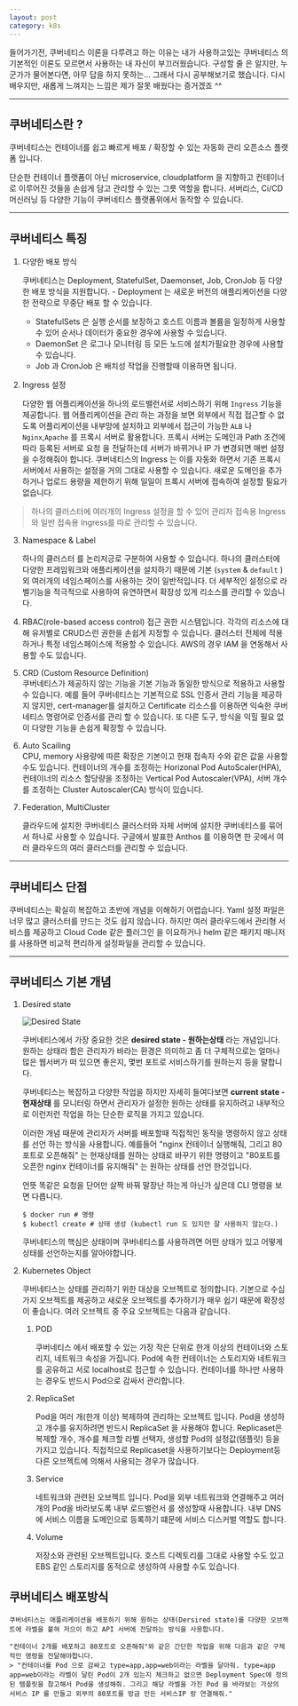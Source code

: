 ```yaml
---
layout: post
category: k8s
---
```



들어가기전, 쿠버네티스 이론을 다루려고 하는 이유는 내가 사용하고있는 쿠버네티스 의 기본적인 이론도 모르면서 사용하는 내 자신이 부끄러웠습니다. 구성할 줄 은 알지만, 누군가가 물어본다면, 아무 답을 하지 못하는…
그래서 다시 공부해보기로 했습니다. 다시 배우지만, 새롭게 느껴지는 느낌은 제가 잘못 배웠다는 증거겠죠 ^^

---

## 쿠버네티스란 ?
쿠버네티스는 컨테이너를 쉽고 빠르게 배포 / 확장할 수 있는 자동화 관리 오픈소스 플랫폼 입니다.

단순한 컨테이너 플랫폼이 아닌 microservice, cloudplatform 을 지향하고 컨테이너로 이루어진 것들을 손쉽게 담고 관리할 수 있는 그릇 역할을 합니다. 서버리스, Ci/CD 머신러닝 등 다양한 기능이 쿠버네티스 플랫폼위에서 동작할 수 있습니다.

---

## 쿠버네티스 특징

 1. 다양한 배포 방식
	
	쿠버네티스는 Deployment, StatefulSet, Daemonset, Job, CronJob 등 다양한 배포 방식을 지원합니다.	- Deployment 는 새로운 버전의 애플리케이션을 다양한 전략으로 무중단 배포 할 수 있습니다. 
	- StatefulSets 은 실행 순서를 보장하고 호스트 이름과 볼륨을 일정하게 사용할 수 있어 순서나 데이터가 중요한 경우에 사용할 수 있습니다.
	- DaemonSet  은 로그나 모니터링 등 모든 노드에 설치가필요한 경우에 사용할수 있습니다.
	- Job 과 CronJob 은 배치성 작업을 진행할때 이용하면 됩니다.

 2. Ingress 설정

	다양한 웹 어플리케이션을 하나의 로드밸런서로 서비스하기 위해 `Ingress` 기능을 제공합니다. 웹 어플리케이션을 관리 하는 과정을 보면 외부에서 직접 접근할 수 없도록 어플리케이션을 내부망에 설치하고 외부에서 접근이 가능한 `ALB` 나 `Nginx`,`Apache` 를 프록시 서버로 활용합니다. 프록시 서버는 도메인과 Path 조건에 따라 등록된 서버로 요청	을 전달하는데 서버가 바뀌거나 IP 가 변경되면 매번 설정을 수정해줘야 합니다. 쿠버네티스의 Ingress 는 이를 자동화 하면서 기존 프록시 서버에서 사용하는 설정을 거의 그대로 사용할 수 있습니다. 새로운 도메인을 추가하거나 업로드 용량을 제한하기 위해 일일이 프록시 서버에 접속하여 설정할 필요가 없습니다.

> 하나의 클러스터에 여러개의 Ingress 설정을 할 수 있어 관리자 접속용 Ingress와 일반 접속용 Ingress를 따로 관리할 수 있습니다.

 3. Namespace & Label

	하나의 클러스터 를 논리저긍로 구분하여 사용할 수 있습니다. 하나의 클러스터에 다양한 프레임워크와 애플리케이션을 설치하기 때문에 기본 (`system` & `default` )외 여러개의 네임스페이스를 사용하는 것이 일반적입니다. 더 세부적인 설정으로 라벨기능을 적극적으로 사용하여 유연하면서 확장성 있게 리소스를 관리할 수 있습니다.

 4. RBAC(role-based access control)
		접근 권한 시스템입니다. 각각의 리소스에 대해 유저별로 CRUD스런 권한을 손쉽게 지정할 수 있습니다. 클러스터 전체에 적용하거나 특정 네임스페이스에 적용할 수 있습니다. AWS의 경우 IAM 을 연동해서 사용할 수도 있습니다.
 5. CRD (Custom Resource Definition)		
	쿠버네티스가 제공하지 않는 기능을 기본 기능과 동일한 방식으로 적용하고 사용할 수 있습니다. 예를 들어 쿠버네티스는 기본적으로 SSL 인증서 관리 기능을 제공하지 않지만, cert-manager를 설치하고 Certificate 리소스를 이용하면 익숙한 쿠버네티스 명령어로 인증서를 관리 할 수 있습니다. 또 다른 도구, 방식을 익힐 필요 없이 다양한 기능을 손쉽게 확장할 수 있습니다.

 6. Auto Scailing		
	CPU, memory 사용량에 따른 확장은 기본이고 현재 접속자 수와 같은 값을 사용할 수도 있습니다. 컨테이너의 개수를 조정하는 Horizonal Pod AutoScaler(HPA), 컨테이너의 리소스 할당량을 조정하는 Vertical Pod Autoscaler(VPA), 서버 개수를 조정하는 Cluster Autoscaler(CA) 방식이 있습니다.

 7. Federation, MultiCluster

    클라우드에 설치한 쿠버네티스 클러스터와 자체 서버에 설치한 쿠버네티스를 묶어서 하나로 사용할 수 있습니다. 구글에서 발표한 Anthos 를 이용하면 한 곳에서 여러 클라우드의 여러 클러스터를 관리할 수 있습니다.

---

## 쿠버네티스 단점
쿠버네티스는 확실히 복잡하고 초반에 개념을 이해하기 어렵습니다. Yaml 설정 파일은 너무 많고 클러스터를 만드는 것도 쉽지 않습니다. 하지만 여러 클라우드에서 관리형 서비스를 제공하고 Cloud Code 같은 플러그인 을 이요하거나 helm 같은 패키지 매니저를 사용하면 비교적 편리하게 설정파일을 관리할 수 있습니다.

---

## 쿠버네티스 기본 개념


 1. Desired state
    
    ![Desired State](https://subicura.com/generated/assets/article_images/2019-05-19-kubernetes-basic-1/desired-state-1000-9c708dab6.webp)

	쿠버네티스에서 가장 중요한 것은 **desired state - 원하는상태** 라는 개념입니다. 원하는 상태라 함은 관리자가 바라는 환경은 의미하고 좀 더 구체적으로는 얼마나 많은 웹서버가 떠 있으면 좋은지, 몇번 포트로 서비스하기를 원하는지 등을 말합니다.
    
    쿠버네티스는 복잡하고 다양한 작업을 하지만 자세히 들여다보면 **current state - 현재상태** 를 모니터링 하면서 관리자가 설정한 원하는 상태를 유지하려고 내부적으로 이런저런 작업을 하는 단순한 로직을 가지고 있습니다.

    이러한 개념 때문에 관리자가 서버를 배포할때 직접적인 동작을 명령하지 않고 상태를 선언 하는 방식을 사용합니다. 예를들어 "nginx 컨테이너 실행해줘, 그리고 80포트로 오픈해줘" 는 현재상태를 원하는 상태로 바꾸기 위한 명령이고 "80포트를 오픈한 nginx 컨테이너를 유지해줘" 는 원하는 상태를 선언 한것입니다.

    언뜻 똑같은 요청을 단어만 살짝 바꿔 말장난 하는게 아닌가 싶은데 CLI 명령을 보면 다릅니다.

    ```
    $ docker run # 명령
    $ kubectl create # 상태 생성 (kubectl run 도 있지만 잘 사용하지 않는다.)
    ```
    쿠버네티스의 핵심은 상태이며 쿠버네티스를 사용하려면 어떤 상태가 있고 어떻게 상태를 선언하는지를 알아야합니다.

2. Kubernetes Object
   
    쿠버네티스는 상태를 관리하기 위한 대상을 오브젝트로 정의합니다. 기본으로 수십 가지 오브젝트를 제공하고 새로운 오브젝트를 추가하기가 매우 쉽기 때문에 확장성이 좋습니다. 여러 오브젝트 중 주요 오브젝트는 다음과 같습니다.

   1. POD

       쿠버네티스 에서 배포할 수 있는 가장 작은 단위로 한개 이상의 컨테이너와 스토리지, 네트워크 속성을 가집니다. Pod에 속한 컨테이너는 스토리지와 네트워크를 공유하고 서로 localhost로 접근할 수 있습니다. 컨테이너를 하나만 사용하는 경우도 반드시 Pod으로 감싸서 관리합니다.

   2. ReplicaSet

       Pod을 여러 개(한개 이상) 복제하여 관리하는 오브젝트 입니다. Pod을 생성하고 개수를 유지하려면 반드시 ReplicaSet 을 사용해야 합니다. Replicaset은 복제할 개수, 개수를 체크할 라벨 선택자, 생성할 Pod의 설정값(템플릿) 등을 가지고 있습니다. 직접적으로 Replicaset을 사용하기보다는 Deployment등 다른 오브젝트에 의해서 사용되는 경우가 많습니다.

   3. Service

       네트워크와 관련된 오브젝트 입니다. Pod을 외부 네트워크와 연결해주고 여러 개의 Pod을 바라보도록 내부 로드밸런서 를 생성할때 사용합니다. 내부 DNS 에 서비스 이름을 도메인으로 등록하기 떄문에 서비스 디스커벌 역할도 합니다. 
   4. Volume

       저장소와 관련된 오브젝트입니다. 호스트 디렉토리를 그대로 사용할 수도 있고 EBS 같인 스토리지를 동적으로 생성하여 사용할 수도 있습니다. 

## 쿠버네티스 배포방식

	쿠버네티스는 애플리케이션을 배포하기 위해 원하는 상태(Dersired state)를 다양한 오브젝트에 라벨을 붙혀 저으이 하고 API 서버에 전달하는 방식을 사용합니다.

	"컨테이너 2개를 배포하고 80포트로 오픈해줘"와 같은 간단한 작업을 위해 다음과 같은 구체적인 명령을 전달해야합니다.
	> "컨테이너를 Pod 으로 감싸고 type=app,app=web이라는 라벨을 달아줘. type=app app=web이라는 라벨이 달린 Pod이 2개 있는지 체크하고 없으면 Deployment Spec에 정의된 템플릿을 참고해서 Pod을 생성해줘. 그리고 해당 라벨을 가진 Pod 을 바라보는 가상의 서비스 IP 를 만들고 외부의 80포트를 방금 만든 서비스IP 랑 연결해줘."
